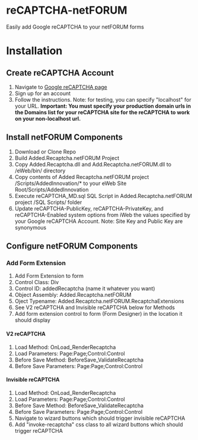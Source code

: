 # reCAPTCHA-netFORUM
Easily add Google reCAPTCHA to your netFORUM forms

# Installation
## Create reCAPTCHA Account
1. Navigate to [Google reCAPTCHA page](https://www.google.com/recaptcha/admin)
1. Sign up for an account
1. Follow the instructions. Note: for testing, you can specify "localhost" for your URL. **Important: You must specify your production domain urls in the Domains list for your reCAPTCHA site for the reCAPTCHA to work on your non-localhost url.**

## Install netFORUM Components
1. Download or Clone Repo
1. Build Added.Recaptcha.netFORUM Project
1. Copy Added.Recaptcha.dll and Add.Recaptcha.netFORUM.dll to /eWeb/bin/ directory
1. Copy contents of Added Recaptcha.netFORUM project /Scripts/AddedInnovation/* to your eWeb Site Root/Scripts/AddedInnovation
1. Execute reCAPTCHA_MD.sql SQL Script in Added.Recaptcha.netFORUM project /SQL Scripts/ folder
1. Update reCAPTCHA-PublicKey, reCAPTCHA-PrivateKey, and reCAPTCHA-Enabled system options from iWeb the values specified by your Google reCAPTCHA Account. Note: Site Key and Public Key are synonymous

## Configure netFORUM Components
### Add Form Extension
1. Add Form Extension to form
1. Control Class: Div
1. Control ID: addedRecaptcha (name it whatever you want)
1. Object Assembly: Added.Recaptcha.netFORUM
1. Oject Typename: Added.Recaptcha.netFORUM.RecaptchaExtensions
1. See V2 reCAPTCHA and Invisible reCAPTCHA below for Methods
1. Add form extension control to form (Form Designer) in the location it should display
#### V2 reCAPTCHA
1. Load Method: OnLoad_RenderRecaptcha
1. Load Parameters: Page:Page;Control:Control
1. Before Save Method: BeforeSave_ValidateRecaptcha
1. Before Save Parameters: Page:Page;Control:Control

#### Invisible reCAPTCHA
1. Load Method: OnLoad_RenderRecaptcha
1. Load Parameters: Page:Page;Control:Control
1. Before Save Method: BeforeSave_ValidateRecaptcha
1. Before Save Parameters: Page:Page;Control:Control
1. Navigate to wizard buttons which should trigger invisible reCAPTCHA
1. Add "invoke-recaptcha" css class to all wizard buttons which should trigger reCAPTCHA


